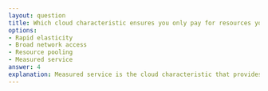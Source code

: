 ```yaml
---
layout: question
title: Which cloud characteristic ensures you only pay for resources you use?
options:
- Rapid elasticity
- Broad network access
- Resource pooling
- Measured service
answer: 4
explanation: Measured service is the cloud characteristic that provides transparency and control over resource usage, enabling pay-as-you-go pricing models where you only pay for what you consume.
---
```

